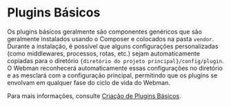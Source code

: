 # Plugins Básicos

Os plugins básicos geralmente são componentes genéricos que são geralmente instalados usando o Composer e colocados na pasta `vendor`. Durante a instalação, é possível que alguns configurações personalizadas (como middlewares, processos, rotas, etc.) sejam automaticamente copiadas para o diretório `{diretório do projeto principal}/config/plugin`. O Webman reconhecerá automaticamente essas configurações no diretório e as mesclará com a configuração principal, permitindo que os plugins se envolvam em qualquer fase do ciclo de vida do Webman.

Para mais informações, consulte [Criação de Plugins Básicos](create.md).

